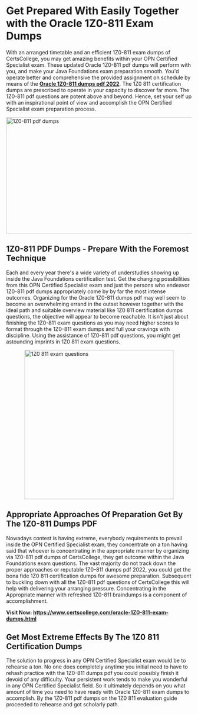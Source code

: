 <h1><strong>Get Prepared With Easily Together with the Oracle 1Z0-811 Exam Dumps&nbsp;</strong></h1>
<p><span style="font-weight: 400;">With an arranged timetable and an efficient  1Z0-811 exam dumps of CertsCollege, you may get amazing benefits within your OPN Certified Specialist exam. These updated Oracle 1Z0-811 pdf dumps will perform with you, and make your Java Foundations exam preparation smooth. You'd operate better and comprehensive the provided assignment on schedule by means of the <strong><a href="https://www.certscollege.com/oracle-1Z0-811-exam-dumps.html">Oracle 1Z0-811 dumps pdf 2022</a></strong>. The 1Z0 811 certification dumps are prescribed to operate in your capacity to discover far more. The  1Z0-811 pdf questions are potent above and beyond. Hence, set your self up with an inspirational point of view and accomplish the OPN Certified Specialist exam preparation process.&nbsp;</span></p>
<p><span style="font-weight: 400;"><img style="display: block; margin-left: auto; margin-right: auto;" src="https://i.ibb.co/CPDK3ps/Yellow-and-Blue-Initiative-Blog-Banner.png" alt="1Z0-811 pdf dumps" width="559" height="315" /></span></p>
<h2><strong>1Z0-811 PDF Dumps - Prepare With the Foremost Technique</strong></h2>
<p><span style="font-weight: 400;">Each and every year there's a wide variety of understudies showing up inside the Java Foundations certification test. Get the changing possibilities from this OPN Certified Specialist exam and just the persons who endeavor 1Z0-811 pdf dumps appropriately come by by far the most intense outcomes. Organizing for the Oracle 1Z0-811 dumps pdf may well seem to become an overwhelming errand in the outset however together with the ideal path and suitable overview material like 1Z0 811 certification dumps questions, the objective will appear to become reachable. It isn't just about finishing the 1Z0-811 exam questions as you may need higher scores to format through the 1Z0-811 exam dumps and full your cravings with discipline. Using the assistance of 1Z0-811 pdf questions, you might get astounding imprints in 1Z0 811 exam questions.</span></p>
<p><span style="font-weight: 400;"><a href="https://tinyurl.com/5b3bext9"><img style="display: block; margin-left: auto; margin-right: auto;" src="https://i.ibb.co/9tMrhdY/Teacher-Appreciation-Invitation.png" alt="1Z0 811 exam questions " width="404" height="404" /></a></span></p>
<h2><strong>Appropriate Approaches Of Preparation Get By The 1Z0-811 Dumps PDF</strong></h2>
<p><span style="font-weight: 400;">Nowadays contest is having extreme, everybody requirements to prevail inside the OPN Certified Specialist exam, they concentrate on a ton having said that whoever is concentrating in the appropriate manner by organizing via 1Z0-811 pdf dumps of CertsCollege, they get outcome within the Java Foundations exam questions. The vast majority do not track down the proper approaches or reputable 1Z0-811 dumps pdf 2022, you could get the bona fide 1Z0 811 certification dumps for awesome preparation. Subsequent to buckling down with all the  1Z0-811 pdf questions of CertsCollege this will help with delivering your arranging pressure. Concentrating in the Appropriate manner with refreshed 1Z0-811 braindumps is a component of accomplishment.</span></p>
<p><span style="font-weight: 400;"><strong>Visit Now: <a href="https://www.certscollege.com/oracle-1Z0-811-exam-dumps.html">https://www.certscollege.com/oracle-1Z0-811-exam-dumps.html</a></strong></span></p>
<h2><strong>Get Most Extreme Effects By The 1Z0 811 Certification Dumps</strong></h2>
<p><span style="font-weight: 400;">The solution to progress in any OPN Certified Specialist exam would be to rehearse a ton. No one does completely anytime you initial need to have to rehash practice with the 1Z0-811 dumps pdf you could possibly finish it devoid of any difficulty. Your persistent work tends to make you wonderful in any OPN Certified Specialist field. So it ultimately depends on you what amount of time you need to have ready with Oracle 1Z0-811 exam dumps to accomplish. By the 1Z0-811 pdf dumps on the 1Z0 811 evaluation guide proceeded to rehearse and got scholarly path.</span></p>
